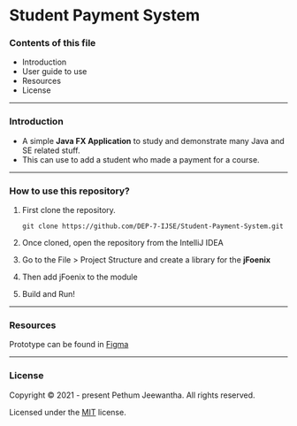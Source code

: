 # Student Payment System

### Contents of this file
* Introduction
* User guide to use
* Resources
* License

---

### Introduction

* A simple **Java FX Application** to study and demonstrate many Java and SE related stuff.
* This can use to add a student who made a payment for a course.

---

### How to use this repository?

1. First clone the repository.
   
   ``git clone https://github.com/DEP-7-IJSE/Student-Payment-System.git``

2. Once cloned, open the repository from the IntelliJ IDEA

3. Go to the File > Project Structure and create a library for the **jFoenix**

4. Then add jFoenix to the module

5. Build and Run!

---

### Resources

Prototype can be found in [Figma](https://www.figma.com/file/LG08E0rxC88M16rWpdbDlG/Student-Payment-System?node-id=0%3A1)

---

### License

Copyright &copy; 2021 - present Pethum Jeewantha. All rights reserved.

Licensed under the [MIT](LICENSE) license.
